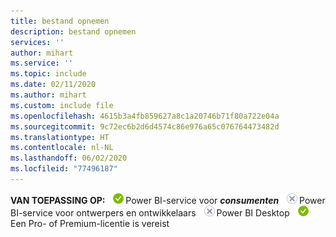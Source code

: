 ```yaml
---
title: bestand opnemen
description: bestand opnemen
services: ''
author: mihart
ms.service: ''
ms.topic: include
ms.date: 02/11/2020
ms.author: mihart
ms.custom: include file
ms.openlocfilehash: 4615b3a4fb859627a8c1a20746b71f80a722e04a
ms.sourcegitcommit: 9c72ec6b2d6d4574c86e976a65c076764473482d
ms.translationtype: HT
ms.contentlocale: nl-NL
ms.lasthandoff: 06/02/2020
ms.locfileid: "77496187"
---
```

<Token>**VAN TOEPASSING OP:** ![ja](media/yes.png)Power BI-service voor ***consumenten*** ![nee](media/no.png)Power BI-service voor ontwerpers en ontwikkelaars ![nee](media/no.png)Power BI Desktop ![ja](media/yes.png)Een Pro- of Premium-licentie is vereist</Token>